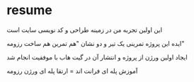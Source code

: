 # resume
این اولین تجربه من در زمینه طراحی و کد نویسی سایت است

ایده این پروژه تمرینی یک تیر و دو نشان "هم تمرین هم ساخت رزومه"

ایجاد اولین ورژن از  پروژه و انتشار آن در گیت هاب با موفقیت انجام شد

آموزش پله ای فرانت اند = ارتقا پله ای ورژن رزومه


